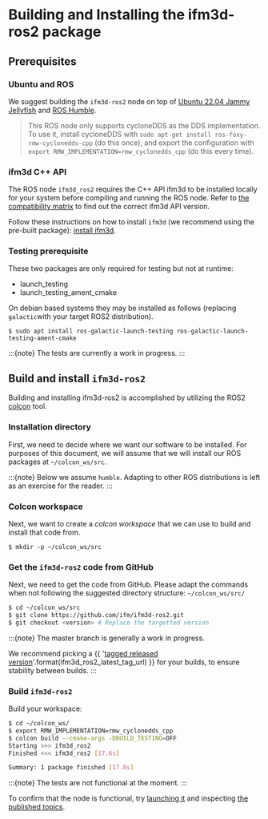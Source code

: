 # Building and Installing the ifm3d-ros2 package

## Prerequisites

### Ubuntu and ROS
We suggest building the `ifm3d-ros2` node on top of [Ubuntu 22.04 Jammy Jellyfish](https://releases.ubuntu.com/jammy/) and [ROS Humble](https://docs.ros.org/en/humble/index.html).

>  This ROS node only supports cycloneDDS as the DDS implementation. To use it, install cycloneDDS with `sudo apt-get install ros-foxy-rmw-cyclonedds-cpp` (do this once), and export the configuration with `export RMW_IMPLEMENTATION=rmw_cyclonedds_cpp` (do this every time).


### ifm3d C++ API
The ROS node `ifm3d_ros2` requires the C++ API ifm3d to be installed locally for your system before compiling and running the ROS node.
Refer to [the compatibility matrix](../README.md) to find out the correct ifm3d API version.

Follow these instructions on how to install `ifm3d` (we recommend using the pre-built package): [install ifm3d](https://api.ifm3d.com/stable/content/installation_instructions/install_linux_binary.html).

### Testing prerequisite

These two packages are only required for testing but not at runtime:
- launch_testing
- launch_testing_ament_cmake

On debian based systems they may be installed as follows (replacing `galactic`with your target ROS2 distribution).
```
$ sudo apt install ros-galactic-launch-testing ros-galactic-launch-testing-ament-cmake
```
:::{note}
The tests are currently a work in progress. 
:::
## Build and install `ifm3d-ros2`

Building and installing ifm3d-ros2 is accomplished by utilizing the ROS2 [colcon](https://colcon.readthedocs.io/en/released/) tool.

### Installation directory
First, we need to decide where we want our software to be installed. For purposes of this document, we will assume that we will install our ROS packages at `~/colcon_ws/src`.

:::{note}
Below we assume `humble`. Adapting to other ROS distributions is left as an exercise for the reader.
:::
### Colcon workspace
Next, we want to create a _colcon workspace_ that we can use to build and install that code from.

```
$ mkdir -p ~/colcon_ws/src
```

### Get the `ifm3d-ros2` code from GitHub
Next, we need to get the code from GitHub. Please adapt the commands when not following the suggested directory structure: `~/colcon_ws/src/`

```bash
$ cd ~/colcon_ws/src
$ git clone https://github.com/ifm/ifm3d-ros2.git
$ git checkout <version> # Replace the targetted version
```

:::{note}
The master branch is generally a work in progress.

We recommend picking a {{ '[tagged released version]({})'.format(ifm3d_ros2_latest_tag_url) }} for your builds, to ensure stability between builds.
:::

### Build `ifm3d-ros2`
Build your workspace:

```bash
$ cd ~/colcon_ws/
$ export RMW_IMPLEMENTATION=rmw_cyclonedds_cpp
$ colcon build --cmake-args -DBUILD_TESTING=OFF
Starting >>> ifm3d_ros2
Finished <<< ifm3d_ros2 [17.6s]

Summary: 1 package finished [17.8s]
```

:::{note}
The tests are not functional at the moment. 
:::

To confirm that the node is functional, try [launching it](../doc/launch.md) and inspecting [the published topics](../doc/topics.md).

